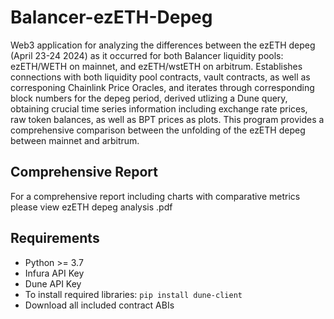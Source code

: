 # Balancer-ezETH-Depeg
Web3 application for analyzing the differences between the ezETH depeg (April 23-24 2024) as it occurred for both Balancer liquidity pools: 
ezETH/WETH on mainnet, and ezETH/wstETH on arbitrum. Establishes connections with both liquidity pool contracts, vault contracts, as well 
as corresponing Chainlink Price Oracles, and iterates through corresponding block numbers for the depeg period, derived utlizing a Dune query,
obtaining crucial time series information including exchange rate prices, raw token balances, as well as BPT prices as plots. This program provides
a comprehensive comparison between the unfolding of the ezETH depeg between mainnet and arbitrum.
## Comprehensive Report
For a comprehensive report including charts with comparative metrics please view ezETH depeg analysis .pdf 
## Requirements
- Python >= 3.7
- Infura API Key
- Dune API Key
- To install required libraries: `pip install dune-client`
- Download all included contract ABIs
